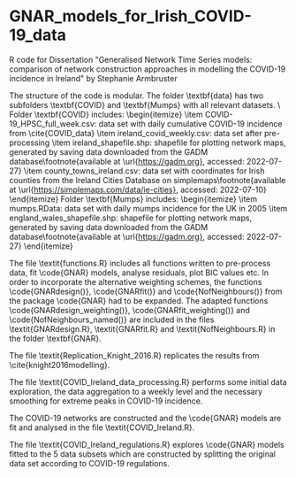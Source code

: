 # GNAR_models_for_Irish_COVID-19_data
R code for Dissertation "Generalised Network Time Series models: comparison of network construction approaches in modelling the COVID-19 incidence in Ireland" by Stephanie Armbruster


The structure of the code is modular. 
The folder \textbf{data} has two subfolders \textbf{COVID} and \textbf{Mumps} with all relevant datasets. \\
Folder \textbf{COVID} includes: 
\begin{itemize}
    \item COVID-19\_HPSC\_full\_week.csv: data set with daily cumulative COVID-19 incidence from \cite{COVID_data}
    \item ireland\_covid\_weekly.csv: data set after pre-processing
    \item ireland\_shapefile.shp: shapefile for plotting network maps, generated by saving data downloaded from the GADM database\footnote{available at \url{https://gadm.org}, accessed: 2022-07-27} 
    \item county\_towns\_ireland.csv: data set with coordinates for Irish counties from the Ireland Cities Database on simplemaps\footnote{available at \url{https://simplemaps.com/data/ie-cities}, accessed: 2022-07-10}
\end{itemize}
Folder \textbf{Mumps} includes: 
\begin{itemize}
    \item mumps.RData: data set with daily mumps incidence for the UK in 2005
    \item england\_wales\_shapefile.shp: shapefile for plotting network maps, generated by saving data downloaded from the GADM database\footnote{available at \url{https://gadm.org}, accessed: 2022-07-27} 
\end{itemize}

The file \textit{functions.R} includes all functions written to pre-process data, fit \code{GNAR} models, analyse residuals, plot BIC values etc. 
In order to incorporate the alternative weighting schemes, the functions \code{GNARdesign()}, \code{GNARfit()} and \code{NofNeighbours()} from the package \code{GNAR} had to be expanded. 
The adapted functions \code{GNARdesign\_weighting()}, \code{GNARfit\_weighting()} and \code{NofNeighbours\_named()} are included in the files \textit{GNARdesign.R}, \textit{GNARfit.R} and \textit{NofNeighbours.R} in the folder \textbf{GNAR}.

The file \textit{Replication\_Knight\_2016.R} replicates the results from \cite{knight2016modelling}. 

The file \textit{COVID\_Ireland\_data\_processing.R} performs some initial data exploration, the data aggregation to a weekly level and the necessary smoothing for extreme peaks in COVID-19 incidence.

The COVID-19 networks are constructed and the \code{GNAR} models are fit and analysed in the file \textit{COVID\_Ireland.R}. 

The file \textit{COVID\_Ireland\_regulations.R} explores \code{GNAR} models fitted to the 5 data subsets which are constructed by splitting the original data set according to COVID-19 regulations. 

